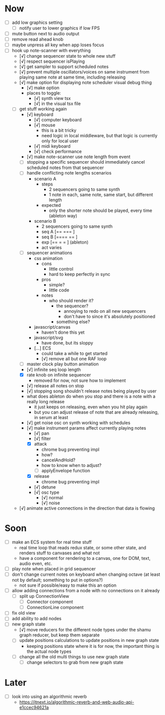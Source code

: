 # Now
- [ ] add low graphics setting
	- [ ] notify user to lower graphics if low FPS
- [ ] mute button next to audio output
- [ ] remove read ahead knob
- [ ] maybe unpress all key when app loses focus
- [ ] hook up note-scanner with everything
	- [√] change sequencer state to whole new stuff
	- [√] respect sequencer isPlaying
	- [√] get sampler to support scheduled notes
	- [√] prevent multiple oscillators/voices on same instrument from playing same note at same time, including releasing
	- [√] make option for displaying note scheduler visual debug thing
		- [√] make option
		- places to toggle:
			- [√] synth view tsx
			- [√] in the visual tsx file
	- [ ] get stuff working again
		- [√] keyboard
			- [√] computer keyboard
			- [√] mouse
				- this is a bit tricky
				- need logic in local middleware, but that logic is currently only for local user
			- [√] midi keyboard
			- [√] check performance
		- [√] make note-scanner use note length from event
		- [ ] stopping a specific sequencer should immediately cancel scheduled notes from that sequencer
		- [ ] handle conflicting note lengths scenarios
			- scenario A
				- steps
					- 2 sequencers going to same synth
					- 1 note in each, same note, same start, but different length
				- expected
					- only the shorter note should be played, every time (ableton way)
			- scenario B
				- 2 sequencers going to same synth
				- seq A [== ===  ]
				- seq B [==== == ]
				- exp   [== = =  ] (ableton)
				- act   varies
		- [ ] sequencer animations
			- css animation
				- cons
					- little control
					- hard to keep perfectly in sync
				- pros
					- simple?
					- little code
				- notes
					- who should render it?
						- the sequencer?
							- annoying to redo on all new sequencers
							- don't have to since it's absolutely positioned
						- something else?
			- javascript/canvas
				- haven't done this yet
			- javascript/svg
				- have done, but its sloppy
			- [...] ECS
				- could take a while to get started
				- [√] remove all but one RAF loop
		- [ ] master clock play button animation
		- [√] infinite seq loop length
		- [x] rate knob on infinite sequencer
			- removed for now, not sure how to implement
		- [√] release all notes on stop
		- [√] stopping song shouldn't release notes being played by user
		- what does ableton do when you stop and there is a note with a really long release
			- it just keeps on releasing, even when you hit play again
			- but you can adjust release of note that are already releasing, in serum at least
		- [√] get noise osc on synth working with schedules
		- [√] make instrument params affect currently playing notes
			- [√] pan
			- [√] filter
			- [x] attack
				- chrome bug preventing impl
				- how?
				- cancelAndHold?
				- how to know when to adjust?
				- [ ] applyEnvelope function
			- [x] release
				- chrome bug preventing impl
			- [√] detune
			- [√] osc type
				- [√] normal
				- [√] noise
	- [√] animate active connections in the direction that data is flowing

# Soon
- [ ] make an ECS system for real time stuff
	- real time loop that reads redux state, or some other state, and renders stuff to canvases and what not
	- have a component for rendering to a canvas, one for DOM, text, audio even, etc.
- [ ] play note when placed in grid sequencer
- [ ] don't change current notes on keyboard when changing octave (at least not by default; something to put in options?)
	- not sure if possible/easy to make this an option
- [ ] allow adding connections from a node with no connections on it already
	- [ ] split up ConnectionView
		- [ ] Connector component
		- [ ] ConnectionLine component
- [ ] fix old view
- [ ] add ability to add nodes
- [ ] new graph state
	- [√] move reducers for the different node types under the shamu graph reducer, but keep them separate
	- [ ] update positions calculations to update positions in new graph state
		- keeping positions state where it is for now, the important thing is the actual node types
	- [ ] change all the old multi things to use new graph state
		- [ ] change selectors to grab from new graph state

# Later
- [ ] look into using an algorithmic reverb
	- https://itnext.io/algorithmic-reverb-and-web-audio-api-e1ccec94621a
